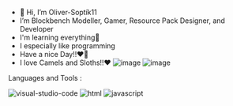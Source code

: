 - 👋 Hi, I’m Oliver-Soptík11
- I’m Blockbench Modeller, Gamer, Resource Pack Designer, and Developer
- I'm learning everything🤣
- I especially like programming
- Have a nice Day!!❤️💖
- I love Camels and Sloths!!❤️
![image](https://user-images.githubusercontent.com/83182319/152113375-2cce33dc-85e3-4a40-b6f4-863f2744be3e.png)
![image](https://user-images.githubusercontent.com/83182319/152113443-a570262b-0d4c-4bcf-9073-1c4531661449.png)



Languages and Tools :



![visual-studio-code](https://user-images.githubusercontent.com/83182319/161926960-a61eb9a3-cd01-4748-96d2-43ad4a922e43.png)
![html](https://user-images.githubusercontent.com/83182319/161926966-03eee79d-f325-440f-b419-ac49eb315c54.png)
![javascript](https://user-images.githubusercontent.com/83182319/161926980-f8dacb97-8642-40c5-ace4-2eed816589fa.png)
